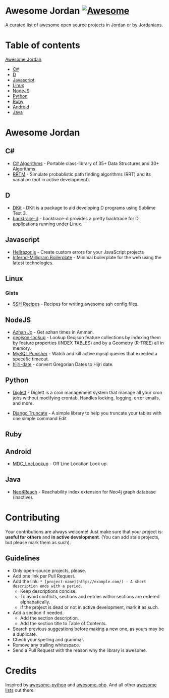 # Awesome Jordan [![Awesome](https://cdn.rawgit.com/sindresorhus/awesome/d7305f38d29fed78fa85652e3a63e154dd8e8829/media/badge.svg)](https://github.com/sindresorhus/awesome)

A curated list of awesome open source projects in Jordan or by Jordanians.


# Table of contents

[Awesome Jordan](#awesome-jordan)

- [C#](#c)
- [D](#d)
- [Javascript](#javascript)
- [Linux](#linux)
- [NodeJS](#nodejs)
- [Python](#python)
- [Ruby](#ruby)
- [Android](#android)
- [Java](#java)

# Awesome Jordan


## C#

  * [C# Algorithms](https://github.com/aalhour/C-Sharp-Algorithms) - Portable class-library of 35+ Data Structures and 30+ Algorithms.
  * [RRTM](https://github.com/BaselAriqat/RRTM) - Simulate probablistic path finding algorithms (RRT) and its variation (not in active development).

## D

  * [DKit](https://github.com/yazd/DKit) - DKit is a package to aid developing D programs using Sublime Text 3.
  * [backtrace-d](https://github.com/yazd/backtrace-d) - backtrace-d provides a pretty backtrace for D applications running under Linux.

## Javascript
* [Hellrazor.js](https://github.com/KhaledElAnsari/Hellrazor.js) - Create custom errors for your JavaScript projects
* [Inferno-Milligram Boilerplate](https://github.com/KhaledElAnsari/inferno-milligram-boilerplate) - Minimal boilerplate for the web using the latest technologies.

## Linux

### Gists
* [SSH Recipes](https://gist.github.com/mjalajel/beaa91a5f8d04ebb464c2c28da01406a) - Recipes for writing awesome ssh config files.

## NodeJS
* [Azhan Jo](https://github.com/faressoft/azhan-jo) - Get azhan times in Amman.
* [geojson-lookup](https://github.com/nestrom/geojson-lookup) - Lookup Geojson feature collections by indexing them by feature properties (INDEX TABLES) and by a Geometry (R-TREE) all in memory.
* [MySQL Punisher](https://github.com/faressoft/mysql-punisher) - Watch and kill active mysql queries that exeeded a specefic timeout.
* [hijri-date](https://github.com/arabiaweather/hijri-date) - convert Gregorian Dates to Hijri date.


## Python
* [Diglett](https://github.com/OpenSooq/Diglett) - Diglett is a cron management system that manage all your cron jobs without modifying crontab. Handles locking, logging, error emails, and more.

* [Django Truncate](https://github.com/KhaledElAnsari/django-truncate) - A simple library to help you truncate your tables with one simple command Edit

## Ruby

## Android
* [MDC_LocLookup](https://github.com/NRCMERO/MDC_LocLookup) - Off Line Location Look up.

## Java
* [Neo4Reach](https://github.com/wael34218/neo4reach) - Reachability index extension for Neo4j graph database (inactive).

# Contributing

Your contributions are always welcome! Just make sure that your project is: **useful for others** and **in active development**. (You can add stale projects, but please mark them as such).

## Guidelines

* Only open-source projects, please.
* Add one link per Pull Request.
* Add the link: `* [project-name](http://example.com/) - A short description ends with a period.`
    * Keep descriptions concise.
    * To avoid conflicts, sections and entries within sections are ordered alphabatically.
    * If the project is dead or not in active development, mark it as such.
* Add a section if needed.
    * Add the section description.
    * Add the section title to Table of Contents.
* Search previous suggestions before making a new one, as yours may be a duplicate.
* Check your spelling and grammar.
* Remove any trailing whitespace.
* Send a Pull Request with the reason why the library is awesome.


# Credits
Inspired by [awesome-python](https://github.com/vinta/awesome-python) and [awesome-php](https://github.com/ziadoz/awesome-php). And all other [awesome lists](https://github.com/sindresorhus/awesome-awesome-awesome-awesome) out there.
